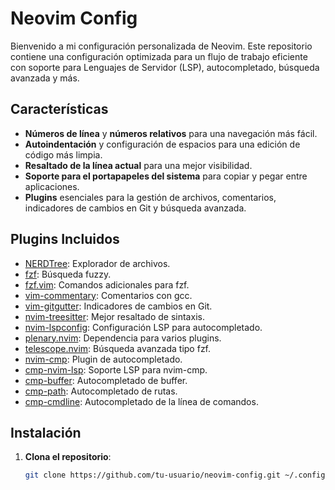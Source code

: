
# Neovim Config

Bienvenido a mi configuración personalizada de Neovim. Este repositorio contiene una configuración optimizada para un flujo de trabajo eficiente con soporte para Lenguajes de Servidor (LSP), autocompletado, búsqueda avanzada y más.

## Características

- **Números de línea** y **números relativos** para una navegación más fácil.
- **Autoindentación** y configuración de espacios para una edición de código más limpia.
- **Resaltado de la línea actual** para una mejor visibilidad.
- **Soporte para el portapapeles del sistema** para copiar y pegar entre aplicaciones.
- **Plugins** esenciales para la gestión de archivos, comentarios, indicadores de cambios en Git y búsqueda avanzada.

## Plugins Incluidos

- [NERDTree](https://github.com/preservim/nerdtree): Explorador de archivos.
- [fzf](https://github.com/junegunn/fzf): Búsqueda fuzzy.
- [fzf.vim](https://github.com/junegunn/fzf.vim): Comandos adicionales para fzf.
- [vim-commentary](https://github.com/tpope/vim-commentary): Comentarios con gcc.
- [vim-gitgutter](https://github.com/airblade/vim-gitgutter): Indicadores de cambios en Git.
- [nvim-treesitter](https://github.com/nvim-treesitter/nvim-treesitter): Mejor resaltado de sintaxis.
- [nvim-lspconfig](https://github.com/neovim/nvim-lspconfig): Configuración LSP para autocompletado.
- [plenary.nvim](https://github.com/nvim-lua/plenary.nvim): Dependencia para varios plugins.
- [telescope.nvim](https://github.com/nvim-telescope/telescope.nvim): Búsqueda avanzada tipo fzf.
- [nvim-cmp](https://github.com/hrsh7th/nvim-cmp): Plugin de autocompletado.
- [cmp-nvim-lsp](https://github.com/hrsh7th/cmp-nvim-lsp): Soporte LSP para nvim-cmp.
- [cmp-buffer](https://github.com/hrsh7th/cmp-buffer): Autocompletado de buffer.
- [cmp-path](https://github.com/hrsh7th/cmp-path): Autocompletado de rutas.
- [cmp-cmdline](https://github.com/hrsh7th/cmp-cmdline): Autocompletado de la línea de comandos.

## Instalación

1. **Clona el repositorio**:

   ```bash
   git clone https://github.com/tu-usuario/neovim-config.git ~/.config/nvim
   ```
